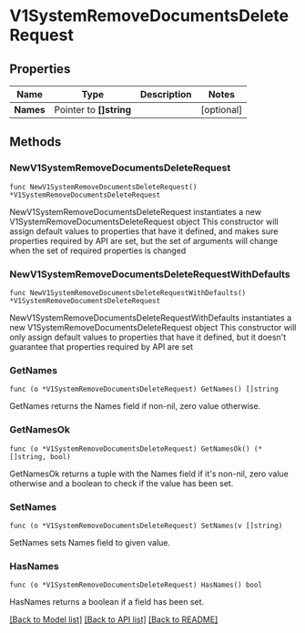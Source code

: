 # V1SystemRemoveDocumentsDeleteRequest

## Properties

Name | Type | Description | Notes
------------ | ------------- | ------------- | -------------
**Names** | Pointer to **[]string** |  | [optional] 

## Methods

### NewV1SystemRemoveDocumentsDeleteRequest

`func NewV1SystemRemoveDocumentsDeleteRequest() *V1SystemRemoveDocumentsDeleteRequest`

NewV1SystemRemoveDocumentsDeleteRequest instantiates a new V1SystemRemoveDocumentsDeleteRequest object
This constructor will assign default values to properties that have it defined,
and makes sure properties required by API are set, but the set of arguments
will change when the set of required properties is changed

### NewV1SystemRemoveDocumentsDeleteRequestWithDefaults

`func NewV1SystemRemoveDocumentsDeleteRequestWithDefaults() *V1SystemRemoveDocumentsDeleteRequest`

NewV1SystemRemoveDocumentsDeleteRequestWithDefaults instantiates a new V1SystemRemoveDocumentsDeleteRequest object
This constructor will only assign default values to properties that have it defined,
but it doesn't guarantee that properties required by API are set

### GetNames

`func (o *V1SystemRemoveDocumentsDeleteRequest) GetNames() []string`

GetNames returns the Names field if non-nil, zero value otherwise.

### GetNamesOk

`func (o *V1SystemRemoveDocumentsDeleteRequest) GetNamesOk() (*[]string, bool)`

GetNamesOk returns a tuple with the Names field if it's non-nil, zero value otherwise
and a boolean to check if the value has been set.

### SetNames

`func (o *V1SystemRemoveDocumentsDeleteRequest) SetNames(v []string)`

SetNames sets Names field to given value.

### HasNames

`func (o *V1SystemRemoveDocumentsDeleteRequest) HasNames() bool`

HasNames returns a boolean if a field has been set.


[[Back to Model list]](../README.md#documentation-for-models) [[Back to API list]](../README.md#documentation-for-api-endpoints) [[Back to README]](../README.md)


